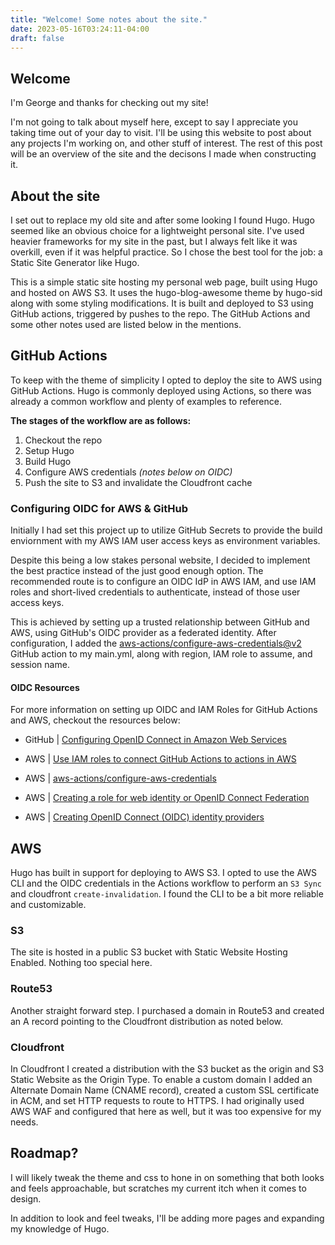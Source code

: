 ```yaml
---
title: "Welcome! Some notes about the site."
date: 2023-05-16T03:24:11-04:00
draft: false
---
```


## Welcome

I'm George and thanks for checking out my site!

I'm not going to talk about myself here, except to say I appreciate you taking time out of your day to visit. I'll be using this website to post about any projects I'm working on, and other stuff of interest. The rest of this post will be an overview of the site and the decisons I made when constructing it.

## About the site

I set out to replace my old site and after some looking I found Hugo. Hugo seemed like an obvious choice for a lightweight personal site. I've used heavier frameworks for my site in the past, but I always felt like it was overkill, even if it was helpful practice. So I chose the best tool for the job: a Static Site Generator like Hugo.

This is a simple static site hosting my personal web page, built using Hugo and hosted on AWS S3. It uses the hugo-blog-awesome theme by hugo-sid along with some styling modifications. It is built and deployed to S3 using GitHub actions, triggered by pushes to the repo. The GitHub Actions and some other notes used are listed below in the mentions.


## GitHub Actions

To keep with the theme of simplicity I opted to deploy the site to AWS using GitHub Actions. Hugo is commonly deployed using Actions, so there was already a common workflow and plenty of examples to reference.

**The stages of the workflow are as follows:**

1. Checkout the repo
2. Setup Hugo
3. Build Hugo
4. Configure AWS credentials *(notes below on OIDC)*
5. Push the site to S3 and invalidate the Cloudfront cache

### Configuring OIDC for AWS & GitHub

Initially I had set this project up to utilize GitHub Secrets to provide the build enviornment with my AWS IAM user access keys as environment variables.

Despite this being a low stakes personal website, I decided to implement the best practice instead of the just good enough option. The recommended route is to configure an OIDC IdP in AWS IAM, and use IAM roles and short-lived credentials to authenticate, instead of those user access keys.

This is achieved by setting up a trusted relationship between GitHub and AWS, using GitHub's OIDC provider as a federated identity. After configuration, I added the [aws-actions/configure-aws-credentials@v2](https://github.com/aws-actions/configure-aws-credentials) GitHub action to my main.yml, along with region, IAM role to assume, and session name.

#### OIDC Resources

For more information on setting up OIDC and IAM Roles for GitHub Actions and AWS, checkout the resources below:

- GitHub | [Configuring OpenID Connect in Amazon Web Services](https://docs.github.com/en/actions/deployment/security-hardening-your-deployments/configuring-openid-connect-in-amazon-web-services)

- AWS | [Use IAM roles to connect GitHub Actions to actions in AWS](https://aws.amazon.com/blogs/security/use-iam-roles-to-connect-github-actions-to-actions-in-aws/)

- AWS | [aws-actions/configure-aws-credentials](https://github.com/aws-actions/configure-aws-credentials)

- AWS | [Creating a role for web identity or OpenID Connect Federation](https://docs.aws.amazon.com/IAM/latest/UserGuide/id_roles_create_for-idp_oidc.html#idp_oidc_Create_GitHub)

- AWS | [Creating OpenID Connect (OIDC) identity providers](https://docs.aws.amazon.com/IAM/latest/UserGuide/id_roles_providers_create_oidc.html)

## AWS

Hugo has built in support for deploying to AWS S3. I opted to use the AWS CLI and the OIDC credentials in the Actions workflow to perform an `S3 Sync` and cloudfront `create-invalidation`. I found the CLI to be a bit more reliable and customizable.

### S3

The site is hosted in a public S3 bucket with Static Website Hosting Enabled. Nothing too special here.

### Route53

Another straight forward step. I purchased a domain in Route53 and created an A record pointing to the Cloudfront distribution as noted below.

### Cloudfront

In Cloudfront I created a distribution with the S3 bucket as the origin and S3 Static Website as the Origin Type. To enable a custom domain I added an Alternate Domain Name (CNAME record), created a custom SSL certificate in ACM, and set HTTP requests to route to HTTPS. I had originally used AWS WAF and configured that here as well, but it was too expensive for my needs.

## Roadmap?

I will likely tweak the theme and css to hone in on something that both looks and feels approachable, but scratches my current itch when it comes to design.

In addition to look and feel tweaks, I'll be adding more pages and expanding my knowledge of Hugo.
